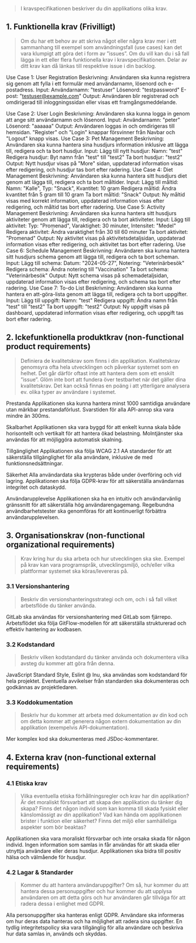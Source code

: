 > I kravspecifikationen beskriver du din applikations olika krav.

## 1. Funktionella krav (Frivilligt)

>Om du har ett behov av att skriva något eller några krav mer i ett sammanhang till exempel som användningsfall (use cases) kan det vara klumpigt att göra det i form av ”issues”. Om du vill kan du i så fall lägga in ett eller flera funktionella krav i kravspecifikationen. Delar av ditt krav kan då länkas till respektive issue i din backlog.

Use Case 1: User Registration
Beskrivning: Användaren ska kunna registrera sig genom att fylla i ett formulär med användarnamn, lösenord och e-postadress.
Input:
Användarnamn: "testuser"
Lösenord: "testpassword"
E-post: "testuser@example.com"
Output: Användaren blir registrerad och omdirigerad till inloggningssidan eller visas ett framgångsmeddelande.

Use Case 2: User Login
Beskrivning: Användaren ska kunna logga in genom att ange sitt användarnamn och lösenord.
Input:
Användarnamn: "peter"
Lösenord: "aaaaaa"
Output: Användaren loggas in och omdirigeras till hemsidan. "Register" och "Login" knappar försvinner från Navbar och "Logout" knapp visas.
Use Case 3: Pet Management
Beskrivning: Användaren ska kunna hantera sina husdjurs information inklusive att lägga till, redigera och ta bort husdjur.
Input:
Lägg till nytt husdjur: Namn: "test"
Redigera husdjur: Byt namn från "test" till "test2"
Ta bort husdjur: "test2"
Output: Nytt husdjur visas på "More" sidan, uppdaterad information visas efter redigering, och husdjur tas bort efter radering.
Use Case 4: Diet Management
Beskrivning: Användaren ska kunna hantera sitt husdjurs diet genom att lägga till, redigera och ta bort måltider.
Input:
Lägg till måltid: Namn: "Kalle", Typ: "Snack", Kvantitet: 10 gram
Redigera måltid: Ändra kvantitet från 5 gram till 10 gram
Ta bort måltid: "Snack"
Output: Ny måltid visas med korrekt information, uppdaterad information visas efter redigering, och måltid tas bort efter radering.
Use Case 5: Activity Management
Beskrivning: Användaren ska kunna hantera sitt husdjurs aktiviteter genom att lägga till, redigera och ta bort aktiviteter.
Input:
Lägg till aktivitet: Typ: "Promenad", Varaktighet: 30 minuter, Intensitet: "Medel"
Redigera aktivitet: Ändra varaktighet från 30 till 60 minuter
Ta bort aktivitet: "Promenad"
Output: Ny aktivitet visas på aktivitetsdetaljsidan, uppdaterad information visas efter redigering, och aktivitet tas bort efter radering.
Use Case 6: Schedule Management
Beskrivning: Användaren ska kunna hantera sitt husdjurs schema genom att lägga till, redigera och ta bort scheman.
Input:
Lägg till schema: Datum: "2024-05-27", Notering: "Veterinärbesök"
Redigera schema: Ändra notering till "Vaccination"
Ta bort schema: "Veterinärbesök"
Output: Nytt schema visas på schemadetaljsidan, uppdaterad information visas efter redigering, och schema tas bort efter radering.
Use Case 7: To-do List
Beskrivning: Användaren ska kunna hantera en att-göra-lista genom att lägga till, redigera och ta bort uppgifter.
Input:
Lägg till uppgift: Namn: "test"
Redigera uppgift: Ändra namn från "test" till "test2"
Ta bort uppgift: "test2"
Output: Ny uppgift visas på dashboard, uppdaterad information visas efter redigering, och uppgift tas bort efter radering.

## 2. Ickefunktionella produktkrav (non-functional product requirements)

>Definiera de kvalitetskrav som finns i din applikation. Kvalitetskrav genomsyra ofta hela utvecklingen och påverkar systemet som en helhet. Det går därför oftast inte att hantera dem som ett enskilt ”issue”. Glöm inte bort att fundera över testbarhet när det gäller dina kvalitetskrav. Det kan också finnas en poäng i att ytterligare analysera ev. olika typer av användare i systemet.

Prestanda
Applikationen ska kunna hantera minst 1000 samtidiga användare utan märkbar prestandaförlust.
Svarstiden för alla API-anrop ska vara mindre än 300ms.

Skalbarhet
Applikationen ska vara byggd för att enkelt kunna skala både horisontellt och vertikalt för att hantera ökad belastning.
Molntjänster ska användas för att möjliggöra automatisk skalning.

Tillgänglighet
Applikationen ska följa WCAG 2.1 AA standarder för att säkerställa tillgänglighet för alla användare, inklusive de med funktionsnedsättningar.

Säkerhet
Alla användardata ska krypteras både under överföring och vid lagring.
Applikationen ska följa GDPR-krav för att säkerställa användarnas integritet och dataskydd.

Användarupplevelse
Applikationen ska ha en intuitiv och användarvänlig gränssnitt för att säkerställa hög användarengagemang.
Regelbundna användbarhetstester ska genomföras för att kontinuerligt förbättra användarupplevelsen.

## 3. Organisationskrav (non-functional organizational requirements)

>Krav kring hur du ska arbeta och hur utvecklingen ska ske. Exempel på krav kan vara programspråk, utvecklingsmiljö, och/eller vilka plattformar systemet ska köras/levereras på.

### 3.1 Versionshantering

>Beskriv din versionshanteringsstrategi och om, och i så fall vilket arbetsflöde du tänker använda.

GitLab ska användas för versionshantering med GitLab som fjärrepo.
Arbetsflödet ska följa GitFlow-modellen för att säkerställa strukturerad och effektiv hantering av kodbasen.

### 3.2 Kodstandard

>Beskriv vilken kodstandard du tänker använda och dokumentera vilka avsteg du kommer att göra från denna.

JavaScript Standard Style, Eslint @ lnu,  ska användas som kodstandard för hela projektet.
Eventuella avvikelser från standarden ska dokumenteras och godkännas av projektledaren.

### 3.3 Koddokumentation

>Beskriv hur du kommer att arbeta med dokumentation av din kod och om detta kommer att generera någon extern dokumentation av din applikation (exempelvis API-dokumentation).

Mer komplex kod ska dokumenteras med JSDoc-kommentarer.


## 4. Externa krav (non-functional external requirements)

### 4.1 Etiska krav

>Vilka eventuella etiska förhållningsregler och krav har din applikation? Är det moraliskt försvarbart att skapa den applikation du tänker dig skapa? Finns det någon individ som kan komma till skada fysiskt eller känslomässigt av din applikation? Vad kan hända om applikationen brister i funktion eller säkerhet? Finns det miljö eller samhälleliga aspekter som bör beaktas?

Applikationen ska vara moraliskt försvarbar och inte orsaka skada för någon individ.
Ingen information som samlas in får användas för att skada eller utnyttja användare eller deras husdjur.
Applikationen ska bidra till positiv hälsa och välmående för husdjur.

### 4.2 Lagar & Standarder

>Kommer du att hantera användaruppgifter? Om så, hur kommer du att hantera dessa personuppgifter och hur kommer du att upplysa användaren om att detta görs och hur användaren går tillväga för att radera dessa i enlighet med GDPR.

Alla personuppgifter ska hanteras enligt GDPR. Användare ska informeras om hur deras data hanteras och ha möjlighet att radera sina uppgifter.
En tydlig integritetspolicy ska vara tillgänglig för alla användare och beskriva hur data samlas in, används och skyddas.
